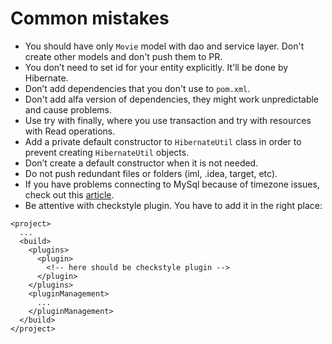 # Common mistakes

* You should have only `Movie` model with dao and service layer. Don't create other models and don't push them to PR. 
* You don’t need to set id for your entity explicitly. It'll be done by Hibernate.
* Don’t add dependencies that you don't use to `pom.xml`.
* Don't add alfa version of dependencies, they might work unpredictable and cause problems.
* Use try with finally, where you use transaction and try with resources with Read operations.
* Add a private default constructor to `HibernateUtil` class in order to prevent creating `HibernateUtil` objects.
* Don’t create a default constructor when it is not needed.
* Do not push redundant files or folders (iml, .idea, target, etc).
* If you have problems connecting to MySql because of timezone issues, check out this [article](https://stackoverflow.com/questions/930900/how-do-i-set-the-time-zone-of-mysql).
* Be attentive with checkstyle plugin. You have to add it in the right place:
```
<project>
  ...
  <build>
    <plugins>
      <plugin>
        <!-- here should be checkstyle plugin -->
      </plugin>
    </plugins>
    <pluginManagement>
      ...
    </pluginManagement>
  </build>
</project>
```
